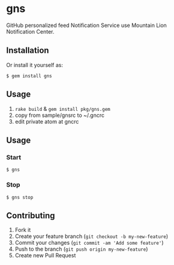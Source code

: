 # gns

GitHub personalized feed Notification Service use Mountain Lion Notification Center.

## Installation

Or install it yourself as:

```
$ gem install gns
```

## Usage

1. `rake build` & `gem install pkg/gns.gem`
1. copy from sample/gnsrc to ~/.gncrc
2. edit private atom at gncrc

## Usage

### Start

```
$ gns
```

### Stop

```
$ gns stop
```

## Contributing

1. Fork it
2. Create your feature branch (`git checkout -b my-new-feature`)
3. Commit your changes (`git commit -am 'Add some feature'`)
4. Push to the branch (`git push origin my-new-feature`)
5. Create new Pull Request
